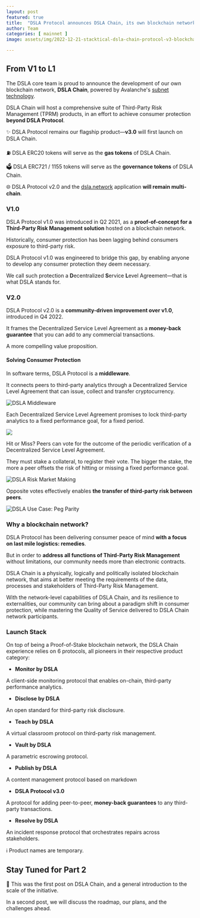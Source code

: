 ```yaml
---
layout: post
featured: true
title:  "DSLA Protocol announces DSLA Chain, its own blockchain network"
author: Team
categories: [ mainnet ]
image: assets/img/2022-12-21-stacktical-dsla-chain-protocol-v3-blockchain-cryptocurrency-fintech-legaltech-insurtech-itsm-slm-sla-defi-nft.jpg

---
```


## From V1 to L1

The DSLA core team is proud to announce the development of our own blockchain network, **DSLA Chain**, powered by Avalanche's [subnet technology](https://docs.avax.network/subnets). 

DSLA Chain will host a comprehensive suite of Third-Party Risk Management (TPRM) products, in an effort to achieve consumer protection **beyond DSLA Protocol**.

✨ DSLA Protocol remains our flagship product—**v3.0** will first launch on DSLA Chain.

⛽️ DSLA ERC20 tokens will serve as the **gas tokens** of DSLA Chain.

🗳 DSLA ERC721 / 1155 tokens will serve as the **governance tokens** of DSLA Chain.

🌐 DSLA Protocol v2.0 and the [dsla.network](https://dsla.network) application **will remain multi-chain**.



### V1.0

DSLA Protocol v1.0 was introduced in Q2 2021, as a **proof-of-concept for a Third-Party Risk Management solution** hosted on a blockchain network.

Historically, consumer protection has been lagging behind consumers exposure to third-party risk.

DSLA Protocol v1.0 was engineered to bridge this gap, by enabling anyone to develop any consumer protection they deem necessary.

We call such protection a **D**ecentralized **S**ervice **L**evel Agreement—that is what DSLA stands for.



### V2.0

DSLA Protocol v2.0 is a **community-driven improvement over v1.0**, introduced in Q4 2022. 

It frames the Decentralized Service Level Agreement as a **money-back guarantee** that you can add to any commercial transactions.

A more compelling value proposition.



#### Solving Consumer Protection

In software terms, DSLA Protocol is a **middleware**. 

It connects peers to third-party analytics through a Decentralized Service Level Agreement that can issue, collect and transfer cryptocurrency.



![DSLA Middleware](https://storage.googleapis.com/dsla-network/resources/dsla_activity_middleware.png)



Each Decentralized Service Level Agreement promises to lock third-party analytics to a fixed performance goal, for a fixed period.



![](https://storage.googleapis.com/dsla-network/resources/dsla_dapp_swap.png)



Hit or Miss? Peers can vote for the outcome of the periodic verification of a Decentralized Service Level Agreement.

They must stake a collateral, to register their vote. The bigger the stake, the more a peer offsets the risk of hitting or missing a fixed performance goal.



![DSLA Risk Market Making](https://storage.googleapis.com/dsla-network/resources/dsla_activity_risk-market-making.png)



Opposite votes effectively enables **the transfer of third-party risk between peers**.



![DSLA Use Case: Peg Parity](https://storage.googleapis.com/dsla-network/resources/dsla_use-case_uptime.png)



### Why a blockchain network?

DSLA Protocol has been delivering consumer peace of mind **with a focus on last mile logistics: remedies**.

But in order to **address all functions of Third-Party Risk Management** without limitations, our community needs more than electronic contracts. 

DSLA Chain is a physically, logically and politically isolated blockchain network, that aims at better meeting the requirements of the data, processes and stakeholders of Third-Party Risk Management.

With the network-level capabilities of DSLA Chain, and its resilience to externalities, our community can bring about a paradigm shift in consumer protection, while mastering the Quality of Service delivered to DSLA Chain network participants.



### Launch Stack

On top of being a Proof-of-Stake blockchain network, the DSLA Chain experience relies on 6 protocols, all pioneers in their respective product category:

* **Monitor by DSLA**

A client-side monitoring protocol that enables on-chain, third-party performance analytics.

* **Disclose by DSLA**

An open standard for third-party risk disclosure.

* **Teach by DSLA**

A virtual classroom protocol on third-party risk management.

* **Vault by DSLA**

A parametric escrowing protocol.

* **Publish by DSLA**

A content management protocol based on markdown

* **DSLA Protocol v3.0**

A protocol for adding peer-to-peer, **money-back guarantees** to any third-party transactions.

* **Resolve by DSLA**

An incident response protocol that orchestrates repairs across stakeholders.



ℹ️ Product names are temporary.



## Stay Tuned for Part 2

👋 This was the first post on DSLA Chain, and a general introduction to the scale of the initiative. 

In a second post, we will discuss the roadmap, our plans, and the challenges ahead.

